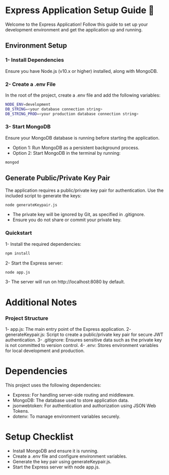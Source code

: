 # Express Application Setup Guide 🔐

Welcome to the Express Application! Follow this guide to set up your development environment and get the application up and running.

## Environment Setup

### 1- Install Dependencies
Ensure you have Node.js (v10.x or higher) installed, along with MongoDB.

### 2- Create a .env File
In the root of the project, create a .env file and add the following variables:

```bash
NODE_ENV=development
DB_STRING=<your database connection string>
DB_STRING_PROD=<your production database connection string>
```

### 3- Start MongoDB
Ensure your MongoDB database is running before starting the application.

- Option 1: Run MongoDB as a persistent background process.
- Option 2: Start MongoDB in the terminal by running:
```bash
mongod
```

## Generate Public/Private Key Pair
The application requires a public/private key pair for authentication. Use the included script to generate the keys:
```bash
node generateKeypair.js
```
- The private key will be ignored by Git, as specified in .gitignore.
- Ensure you do not share or commit your private key.

### Quickstart
1- Install the required dependencies:
```bash
npm install
```
2- Start the Express server:
```bash
node app.js
```
3- The server will run on http://localhost:8080 by default.


# Additional Notes
### Project Structure
1- app.js: The main entry point of the Express application.
2- generateKeypair.js: Script to create a public/private key pair for secure JWT authentication.
3- .gitignore: Ensures sensitive data such as the private key is not committed to version control.
4- .env: Stores environment variables for local development and production.

# Dependencies
This project uses the following dependencies:

- Express: For handling server-side routing and middleware.
- MongoDB: The database used to store application data.
- jsonwebtoken: For authentication and authorization using JSON Web Tokens.
- dotenv: To manage environment variables securely.

# Setup Checklist
- Install MongoDB and ensure it is running.
- Create a .env file and configure environment variables.
- Generate the key pair using generateKeypair.js.
- Start the Express server with node app.js.
